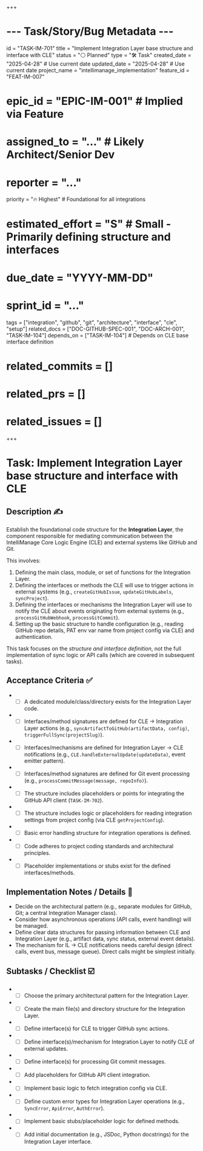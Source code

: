 +++
# --- Task/Story/Bug Metadata ---
id = "TASK-IM-701"
title = "Implement Integration Layer base structure and interface with CLE"
status = "⚪️ Planned"
type = "🛠️ Task"
created_date = "2025-04-28" # Use current date
updated_date = "2025-04-28" # Use current date
project_name = "intellimanage_implementation"
feature_id = "FEAT-IM-007"
# epic_id = "EPIC-IM-001" # Implied via Feature
# assigned_to = "..." # Likely Architect/Senior Dev
# reporter = "..."
priority = "🔥 Highest" # Foundational for all integrations
# estimated_effort = "S" # Small - Primarily defining structure and interfaces
# due_date = "YYYY-MM-DD"
# sprint_id = "..."
tags = ["integration", "github", "git", "architecture", "interface", "cle", "setup"]
related_docs = ["DOC-GITHUB-SPEC-001", "DOC-ARCH-001", "TASK-IM-104"]
depends_on = ["TASK-IM-104"] # Depends on CLE base interface definition
# related_commits = []
# related_prs = []
# related_issues = []
+++

# Task: Implement Integration Layer base structure and interface with CLE

## Description ✍️

Establish the foundational code structure for the **Integration Layer**, the component responsible for mediating communication between the IntelliManage Core Logic Engine (CLE) and external systems like GitHub and Git.

This involves:
1.  Defining the main class, module, or set of functions for the Integration Layer.
2.  Defining the interfaces or methods the CLE will use to trigger actions in external systems (e.g., `createGitHubIssue`, `updateGitHubLabels`, `syncProject`).
3.  Defining the interfaces or mechanisms the Integration Layer will use to notify the CLE about events originating from external systems (e.g., `processGitHubWebhook`, `processGitCommit`).
4.  Setting up the basic structure to handle configuration (e.g., reading GitHub repo details, PAT env var name from project config via CLE) and authentication.

This task focuses on the *structure and interface definition*, not the full implementation of sync logic or API calls (which are covered in subsequent tasks).

## Acceptance Criteria ✅

*   - [ ] A dedicated module/class/directory exists for the Integration Layer code.
*   - [ ] Interfaces/method signatures are defined for CLE -> Integration Layer actions (e.g., `syncArtifactToGitHub(artifactData, config)`, `triggerFullSync(projectSlug)`).
*   - [ ] Interfaces/mechanisms are defined for Integration Layer -> CLE notifications (e.g., `CLE.handleExternalUpdate(updateData)`, event emitter pattern).
*   - [ ] Interfaces/method signatures are defined for Git event processing (e.g., `processCommitMessage(message, repoInfo)`).
*   - [ ] The structure includes placeholders or points for integrating the GitHub API client (`TASK-IM-702`).
*   - [ ] The structure includes logic or placeholders for reading integration settings from project config (via CLE `getProjectConfig`).
*   - [ ] Basic error handling structure for integration operations is defined.
*   - [ ] Code adheres to project coding standards and architectural principles.
*   - [ ] Placeholder implementations or stubs exist for the defined interfaces/methods.

## Implementation Notes / Details 📝

*   Decide on the architectural pattern (e.g., separate modules for GitHub, Git; a central Integration Manager class).
*   Consider how asynchronous operations (API calls, event handling) will be managed.
*   Define clear data structures for passing information between CLE and Integration Layer (e.g., artifact data, sync status, external event details).
*   The mechanism for IL -> CLE notifications needs careful design (direct calls, event bus, message queue). Direct calls might be simplest initially.

## Subtasks / Checklist ☑️

*   - [ ] Choose the primary architectural pattern for the Integration Layer.
*   - [ ] Create the main file(s) and directory structure for the Integration Layer.
*   - [ ] Define interface(s) for CLE to trigger GitHub sync actions.
*   - [ ] Define interface(s)/mechanism for Integration Layer to notify CLE of external updates.
*   - [ ] Define interface(s) for processing Git commit messages.
*   - [ ] Add placeholders for GitHub API client integration.
*   - [ ] Implement basic logic to fetch integration config via CLE.
*   - [ ] Define custom error types for Integration Layer operations (e.g., `SyncError`, `ApiError`, `AuthError`).
*   - [ ] Implement basic stubs/placeholder logic for defined methods.
*   - [ ] Add initial documentation (e.g., JSDoc, Python docstrings) for the Integration Layer interface.
